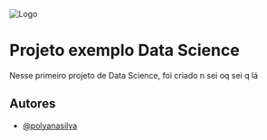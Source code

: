 
![Logo](https://dev-to-uploads.s3.amazonaws.com/uploads/articles/th5xamgrr6se0x5ro4g6.png)


# Projeto exemplo Data Science

Nesse primeiro projeto de Data Science, foi criado n sei oq sei q lá

## Autores

- [@polyanasilva](https://github.com/polyanasilva)

